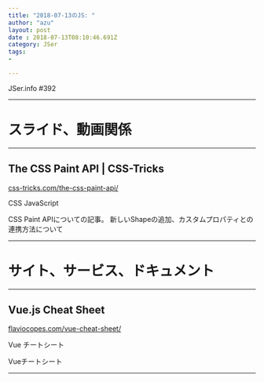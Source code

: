 ```yaml
---
title: "2018-07-13のJS: "
author: "azu"
layout: post
date : 2018-07-13T08:10:46.691Z
category: JSer
tags:
-

---
```


JSer.info #392

----

<h1 class="site-genre">スライド、動画関係</h1>

----

## The CSS Paint API | CSS-Tricks
[css-tricks.com/the-css-paint-api/](https://css-tricks.com/the-css-paint-api/ "The CSS Paint API | CSS-Tricks")
<p class="jser-tags jser-tag-icon"><span class="jser-tag">CSS</span> <span class="jser-tag">JavaScript</span></p>

CSS Paint APIについての記事。
新しいShapeの追加、カスタムプロパティとの連携方法について


----
<h1 class="site-genre">サイト、サービス、ドキュメント</h1>

----

## Vue.js Cheat Sheet
[flaviocopes.com/vue-cheat-sheet/](https://flaviocopes.com/vue-cheat-sheet/ "Vue.js Cheat Sheet")
<p class="jser-tags jser-tag-icon"><span class="jser-tag">Vue</span> <span class="jser-tag">チートシート</span></p>

Vueチートシート


----
